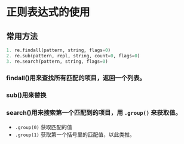 # 正则表达式的使用

## 常用方法

```python
1. re.findall(pattern, string, flags=0)  
2. re.sub(pattern, repl, string, count=0, flags=0)  
3. re.search(pattern, string, flags=0)
```

### findall()用来查找所有匹配的项目，返回一个列表。

### sub()用来替换

### search()用来搜索第一个匹配到的项目，用 `.group()` 来获取值。

- `.group(0)` 获取匹配的值
- `.group(1)` 获取第一个括号里的匹配值，以此类推。

